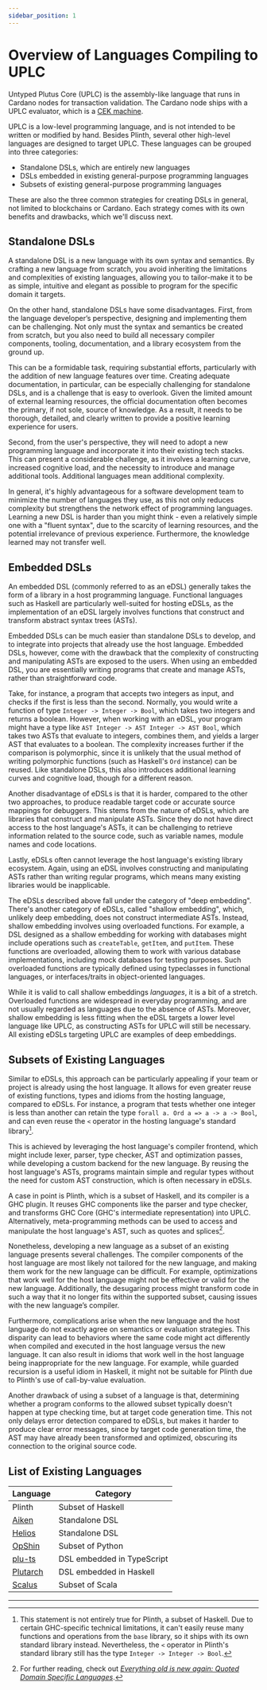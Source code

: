 ```yaml
---
sidebar_position: 1
---
```


# Overview of Languages Compiling to UPLC

Untyped Plutus Core (UPLC) is the assembly-like language that runs in Cardano nodes for transaction validation.
The Cardano node ships with a UPLC evaluator, which is a [CEK machine](https://en.wikipedia.org/wiki/CEK_Machine).

UPLC is a low-level programming language, and is not intended to be written or modified by hand.
Besides Plinth, several other high-level languages are designed to target UPLC.
These languages can be grouped into three categories:

- Standalone DSLs, which are entirely new languages
- DSLs embedded in existing general-purpose programming languages
- Subsets of existing general-purpose programming languages

These are also the three common strategies for creating DSLs in general, not limited to blockchains or Cardano.
Each strategy comes with its own benefits and drawbacks, which we'll discuss next.

## Standalone DSLs

A standalone DSL is a new language with its own syntax and semantics.
By crafting a new language from scratch, you avoid inheriting the limitations and complexities of existing languages, allowing you to tailor-make it to be as simple, intuitive and elegant as possible to program for the specific domain it targets.

On the other hand, standalone DSLs have some disadvantages.
First, from the language developer’s perspective, designing and implementing them can be challenging.
Not only must the syntax and semantics be created from scratch, but you also need to build all necessary compiler components, tooling, documentation, and a library ecosystem from the ground up.

This can be a formidable task, requiring substantial efforts, particularly with the addition of new language features over time.
Creating adequate documentation, in particular, can be especially challenging for standalone DSLs, and is a challenge that is easy to overlook.
Given the limited amount of external learning resources, the official documentation often becomes the primary, if not sole, source of knowledge.
As a result, it needs to be thorough, detailed, and clearly written to provide a positive learning experience for users.

Second, from the user's perspective, they will need to adopt a new programming language and incorporate it into their existing tech stacks.
This can present a considerable challenge, as it involves a learning curve, increased cognitive load, and the necessity to introduce and manage additional tools.
Additional languages mean additional complexity.

In general, it's highly advantageous for a software development team to minimize the number of languages they use, as this not only reduces complexity but strengthens the network effect of programming languages.
Learning a new DSL is harder than you might think - even a relatively simple one with a "fluent syntax", due to the scarcity of learning resources, and the potential irrelevance of previous experience.
Furthermore, the knowledge learned may not transfer well.

## Embedded DSLs

An embedded DSL (commonly referred to as an eDSL) generally takes the form of a library in a host programming language.
Functional languages such as Haskell are particularly well-suited for hosting eDSLs, as the implementation of an eDSL largely involves functions that construct and transform abstract syntax trees (ASTs).

Embedded DSLs can be much easier than standalone DSLs to develop, and to integrate into projects that already use the host language.
Embedded DSLs, however, come with the drawback that the complexity of constructing and manipulating ASTs are exposed to the users.
When using an embedded DSL, you are essentially writing programs that create and manage ASTs, rather than straightforward code.

Take, for instance, a program that accepts two integers as input, and checks if the first is less than the second.
Normally, you would write a function of type `Integer -> Integer -> Bool`, which takes two integers and returns a boolean.
However, when working with an eDSL, your program might have a type like `AST Integer -> AST Integer -> AST Bool`, which takes two ASTs that evaluate to integers, combines them, and yields a larger AST that evaluates to a boolean.
The complexity increases further if the comparison is polymorphic, since it is unlikely that the usual method of writing polymorphic functions (such as Haskell's `Ord` instance) can be reused.
Like standalone DSLs, this also introduces additional learning curves and cognitive load, though for a different reason.

Another disadvantage of eDSLs is that it is harder, compared to the other two approaches, to produce readable target code or accurate source mappings for debuggers.
This stems from the nature of eDSLs, which are libraries that construct and manipulate ASTs.
Since they do not have direct access to the host language's ASTs, it can be challenging to retrieve information related to the source code, such as variable names, module names and code locations.

Lastly, eDSLs often cannot leverage the host language's existing library ecosystem.
Again, using an eDSL involves constructing and manipulating ASTs rather than writing regular programs, which means many existing libraries would be inapplicable.

The eDSLs described above fall under the category of "deep embedding".
There's another category of eDSLs, called "shallow embedding", which, unlikely deep embedding, does not construct intermediate ASTs.
Instead, shallow embedding involves using overloaded functions.
For example, a DSL designed as a shallow embedding for working with databases might include operations such as `createTable`, `getItem`, and `putItem`.
These functions are overloaded, allowing them to work with various database implementations, including mock databases for testing purposes.
Such overloaded functions are typically defined using typeclasses in functional languages, or interfaces/traits in object-oriented languages.

While it is valid to call shallow embeddings _languages_, it is a bit of a stretch.
Overloaded functions are widespread in everyday programming, and are not usually regarded as languages due to the absence of ASTs.
Moreover, shallow embedding is less fitting when the eDSL targets a lower level language like UPLC, as constructing ASTs for UPLC will still be necessary.
All existing eDSLs targeting UPLC are examples of deep embeddings.

## Subsets of Existing Languages

Similar to eDSLs, this approach can be particularly appealing if your team or project is already using the host language.
It allows for even greater reuse of existing functions, types and idioms from the hosting language, compared to eDSLs.
For instance, a program that tests whether one integer is less than another can retain the type `forall a. Ord a => a -> a -> Bool`, and can even reuse the `<` operator in the hosting language's standard library[^1].

This is achieved by leveraging the host language's compiler frontend, which might include lexer, parser, type checker, AST and optimization passes, while developing a custom backend for the new language.
By reusing the host language's ASTs, programs maintain simple and regular types without the need for custom AST construction, which is often necessary in eDSLs.

A case in point is Plinth, which is a subset of Haskell, and its compiler is a GHC plugin.
It reuses GHC components like the parser and type checker, and transforms GHC Core (GHC's intermediate representation) into UPLC.
Alternatively, meta-programming methods can be used to access and manipulate the host language's AST, such as quotes and splices[^2].

Nonetheless, developing a new language as a subset of an existing language presents several challenges.
The compiler components of the host language are most likely not tailored for the new language, and making them work for the new language can be difficult.
For example, optimizations that work well for the host language might not be effective or valid for the new language.
Additionally, the desugaring process might transform code in such a way that it no longer fits within the supported subset, causing issues with the new language’s compiler.

Furthermore, complications arise when the new language and the host language do not exactly agree on semantics or evaluation strategies.
This disparity can lead to behaviors where the same code might act differently when compiled and executed in the host language versus the new language.
It can also result in idioms that work well in the host language being inappropriate for the new language.
For example, while guarded recursion is a useful idiom in Haskell, it might not be suitable for Plinth due to Plinth's use of call-by-value evaluation.

Another drawback of using a subset of a language is that, determining whether a program conforms to the allowed subset typically doesn't happen at type checking time, but at target code generation time.
This not only delays error detection compared to eDSLs, but makes it harder to produce clear error messages, since by target code generation time, the AST may have already been transformed and optimized, obscuring its connection to the original source code.

## List of Existing Languages

| Language | Category |
| ------ | ---------- |
| Plinth | Subset of Haskell |
| [Aiken](https://aiken-lang.org/) | Standalone DSL |
| [Helios](https://github.com/HeliosLang/compiler) | Standalone DSL |
| [OpShin](https://github.com/OpShin/opshin) | Subset of Python |
| [plu-ts](https://github.com/HarmonicLabs/plu-ts) | DSL embedded in TypeScript |
| [Plutarch](https://github.com/Plutonomicon/plutarch-plutus) | DSL embedded in Haskell |
| [Scalus](https://github.com/nau/scalus) | Subset of Scala |

---

[^1]: This statement is not entirely true for Plinth, a subset of Haskell.
Due to certain GHC-specific technical limitations, it can't easily reuse many functions and operations from the `base` library, so it ships with its own standard library instead.
Nevertheless, the `<` operator in Plinth's standard library still has the type `Integer -> Integer -> Bool`.

[^2]: For further reading, check out [_Everything old is new again: Quoted Domain Specific Languages_](https://homepages.inf.ed.ac.uk/wadler/topics/qdsl.html).
